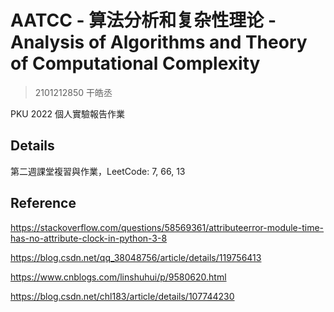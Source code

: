 # AATCC - 算法分析和复杂性理论 - Analysis of Algorithms and Theory of Computational Complexity

> 2101212850 干皓丞

PKU 2022 個人實驗報告作業


## Details

第二週課堂複習與作業，LeetCode: 7, 66, 13

## Reference

https://stackoverflow.com/questions/58569361/attributeerror-module-time-has-no-attribute-clock-in-python-3-8

https://blog.csdn.net/qq_38048756/article/details/119756413

https://www.cnblogs.com/linshuhui/p/9580620.html

https://blog.csdn.net/chl183/article/details/107744230




